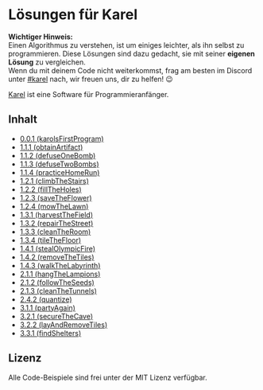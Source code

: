 # Lösungen für Karel

**Wichtiger Hinweis:**  
Einen Algorithmus zu verstehen, ist um einiges leichter, als ihn selbst zu programmieren. Diese Lösungen sind dazu gedacht,
sie mit seiner **eigenen Lösung** zu vergleichen.  
Wenn du mit deinem Code nicht weiterkommst, frag am besten im Discord unter [#karel](https://discord.gg/steenfatt) nach, wir freuen uns, dir zu helfen! :wink:

[Karel](https://github.com/fredoverflow/karel) ist eine Software für Programmieranfänger.

## Inhalt
  - [0.0.1 (karolsFirstProgram)](https://github.com/lukasnehrke/karel-solutions/blob/main/0.0.1%20karolsFirstProgram)
  - [1.1.1 (obtainArtifact)](https://github.com/lukasnehrke/karel-solutions/blob/main/1.1.1%20obtainArtifact)
  - [1.1.2 (defuseOneBomb)](https://github.com/lukasnehrke/karel-solutions/blob/main/1.1.2%20defuseOneBomb)
  - [1.1.3 (defuseTwoBombs)](https://github.com/lukasnehrke/karel-solutions/blob/main/1.1.3%20defuseTwoBombs)
  - [1.1.4 (practiceHomeRun)](https://github.com/lukasnehrke/karel-solutions/blob/main/1.1.4%20practiceHomeRun)
  - [1.2.1 (climbTheStairs)](https://github.com/lukasnehrke/karel-solutions/blob/main/1.2.1%20climbTheStairs)
  - [1.2.2 (fillTheHoles)](https://github.com/lukasnehrke/karel-solutions/blob/main/1.2.2%20fillTheHoles)
  - [1.2.3 (saveTheFlower)](https://github.com/lukasnehrke/karel-solutions/blob/main/1.2.3%20saveTheFlower)
  - [1.2.4 (mowTheLawn)](https://github.com/lukasnehrke/karel-solutions/blob/main/1.2.4%20mowTheLawn)
  - [1.3.1 (harvestTheField)](https://github.com/lukasnehrke/karel-solutions/blob/main/1.3.1%20harvestTheField)
  - [1.3.2 (repairTheStreet)](https://github.com/lukasnehrke/karel-solutions/blob/main/1.3.2%20repairTheStreetl)
  - [1.3.3 (cleanTheRoom)](https://github.com/lukasnehrke/karel-solutions/blob/main/1.3.3%20cleanTheRoom)
  - [1.3.4 (tileTheFloor)](https://github.com/lukasnehrke/karel-solutions/blob/main/1.3.4%20tileTheFloor)
  - [1.4.1 (stealOlympicFire)](https://github.com/lukasnehrke/karel-solutions/blob/main/1.4.1%20stealOlympicFire)
  - [1.4.2 (removeTheTiles)](https://github.com/lukasnehrke/karel-solutions/blob/main/1.4.2%20removeTheTiles)
  - [1.4.3 (walkTheLabyrinth)](https://github.com/lukasnehrke/karel-solutions/blob/main/1.4.3%20walkTheLabyrinth)
  - [2.1.1 (hangTheLampions)](https://github.com/lukasnehrke/karel-solutions/blob/main/2.1.1%20hangTheLampions)
  - [2.1.2 (followTheSeeds)](https://github.com/lukasnehrke/karel-solutions/blob/main/2.1.2%20followTheSeeds)
  - [2.1.3 (cleanTheTunnels)](https://github.com/lukasnehrke/karel-solutions/blob/main/2.1.3%20cleanTheTunnels)
  - [2.4.2 (quantize)](https://github.com/lukasnehrke/karel-solutions/blob/main/2.4.2%20quantize)
  - [3.1.1 (partyAgain)](https://github.com/lukasnehrke/karel-solutions/blob/main/3.1.1%20partyAgain)
  - [3.2.1 (secureTheCave)](https://github.com/lukasnehrke/karel-solutions/blob/main/3.2.1%20secureTheCave)
  - [3.2.2 (layAndRemoveTiles)](https://github.com/lukasnehrke/karel-solutions/blob/main/3.2.2%20layAndRemoveTiles)
  - [3.3.1 (findShelters)](https://github.com/lukasnehrke/karel-solutions/blob/main/3.3.1%20findShelters)

## Lizenz

Alle Code-Beispiele sind frei unter der MIT Lizenz verfügbar.
